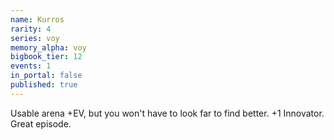 ```yaml
---
name: Kurros
rarity: 4
series: voy
memory_alpha: voy
bigbook_tier: 12
events: 1
in_portal: false
published: true
---
```


Usable arena +EV, but you won't have to look far to find better. +1 Innovator. Great episode.
